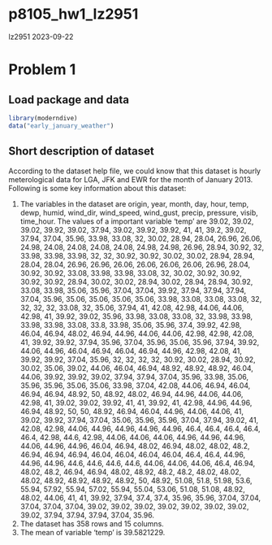 p8105_hw1_lz2951
================
lz2951
2023-09-22

# Problem 1

## Load package and data

``` r
library(moderndive)
data("early_january_weather")
```

## Short description of dataset

According to the dataset help file, we could know that this dataset is
hourly meterological data for LGA, JFK and EWR for the month of January
2013. Following is some key information about this dataset:

1.  The variables in the dataset are origin, year, month, day, hour,
    temp, dewp, humid, wind_dir, wind_speed, wind_gust, precip,
    pressure, visib, time_hour. The values of a important variable
    ‘temp’ are 39.02, 39.02, 39.02, 39.92, 39.02, 37.94, 39.02, 39.92,
    39.92, 41, 41, 39.2, 39.02, 37.94, 37.04, 35.96, 33.98, 33.08, 32,
    30.02, 28.94, 28.04, 26.96, 26.06, 24.98, 24.08, 24.08, 24.08,
    24.08, 24.98, 24.98, 26.96, 28.94, 30.92, 32, 33.98, 33.98, 33.98,
    32, 32, 30.92, 30.92, 30.02, 30.02, 28.94, 28.94, 28.04, 28.04,
    26.96, 26.96, 26.06, 26.06, 26.06, 26.06, 26.96, 28.04, 30.92,
    30.92, 33.08, 33.98, 33.98, 33.08, 32, 30.02, 30.92, 30.92, 30.92,
    30.92, 28.94, 30.02, 30.02, 28.94, 30.02, 28.94, 28.94, 30.92,
    33.08, 33.98, 35.06, 35.96, 37.04, 37.04, 39.92, 37.94, 37.94,
    37.94, 37.04, 35.96, 35.06, 35.06, 35.06, 35.06, 33.98, 33.08,
    33.08, 33.08, 32, 32, 32, 32, 33.08, 32, 35.06, 37.94, 41, 42.08,
    42.98, 44.06, 44.06, 42.98, 41, 39.92, 39.02, 35.96, 33.98, 33.08,
    33.08, 32, 33.98, 33.98, 33.98, 33.98, 33.08, 33.8, 33.98, 35.06,
    35.96, 37.4, 39.92, 42.98, 46.04, 46.94, 48.02, 46.94, 44.96, 44.06,
    44.06, 42.98, 42.98, 42.08, 41, 39.92, 39.92, 37.94, 35.96, 37.04,
    35.96, 35.06, 35.96, 37.94, 39.92, 44.06, 44.96, 46.04, 46.94,
    46.04, 46.94, 44.96, 42.98, 42.08, 41, 39.92, 39.92, 37.04, 35.96,
    32, 32, 32, 32, 30.92, 30.02, 28.94, 30.92, 30.02, 35.06, 39.02,
    44.06, 46.04, 46.94, 48.92, 48.92, 48.92, 46.04, 44.06, 39.92,
    39.92, 39.02, 37.94, 37.94, 37.04, 35.96, 33.98, 35.06, 35.96,
    35.96, 35.06, 35.06, 33.98, 37.04, 42.08, 44.06, 46.94, 46.04,
    46.94, 46.94, 48.92, 50, 48.92, 48.02, 46.94, 44.96, 44.06, 44.06,
    42.98, 41, 39.02, 39.02, 39.92, 41, 41, 39.92, 41, 42.98, 44.96,
    44.96, 46.94, 48.92, 50, 50, 48.92, 46.94, 46.04, 44.96, 44.06,
    44.06, 41, 39.02, 39.92, 37.94, 37.04, 35.06, 35.96, 35.96, 37.04,
    37.94, 39.02, 41, 42.08, 42.98, 44.06, 44.96, 44.96, 44.96, 44.96,
    46.4, 46.4, 46.4, 46.4, 46.4, 42.98, 44.6, 42.98, 44.06, 44.06,
    44.06, 44.96, 44.96, 44.96, 44.06, 44.96, 44.96, 46.04, 46.94,
    48.02, 46.94, 48.02, 48.02, 48.2, 46.94, 46.94, 46.94, 46.04, 46.04,
    46.04, 46.04, 46.4, 46.4, 44.96, 44.96, 44.96, 44.6, 44.6, 44.6,
    44.6, 44.06, 44.06, 44.06, 46.4, 46.94, 48.02, 48.2, 46.94, 46.94,
    48.02, 48.92, 48.2, 48.2, 48.02, 48.02, 48.02, 48.92, 48.92, 48.92,
    48.92, 50, 48.92, 51.08, 51.8, 51.98, 53.6, 55.94, 57.92, 55.94,
    57.02, 55.94, 55.04, 53.06, 51.08, 51.08, 48.92, 48.02, 44.06, 41,
    41, 39.92, 37.94, 37.4, 37.4, 35.96, 35.96, 37.04, 37.04, 37.04,
    37.04, 37.04, 39.02, 39.02, 39.02, 39.02, 39.02, 39.02, 39.02,
    39.02, 37.94, 37.94, 37.94, 37.04, 35.96.
2.  The dataset has 358 rows and 15 columns.
3.  The mean of variable ‘temp’ is 39.5821229.
